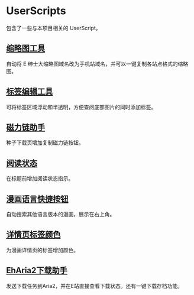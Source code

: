 # UserScripts
包含了一些与本项目相关的 UserScript。

## [缩略图工具](./Thumbnail/)
自动将 E 绅士大缩略图域名改为手机站域名，并可以一键复制各站点格式的缩略图。

## [标签编辑工具](./TagEditor/)
可将标签区域浮动和半透明，方便查阅底部图片的同时添加标签。  

## [磁力链助手](./MagnetHelper/)
种子下载页增加复制磁力链按钮。

## [阅读状态](./ReadStatus/)
在标题前增加阅读状态指示。

## [漫画语言快捷按钮](./TranslatedJump/)
自动搜索其他语言版本的漫画，展示在右上角。

## [详情页标签颜色](./DetailPageTagColor/)
为漫画详情页的标签增加颜色。

## [EhAria2下载助手](./AriaEh)
发送下载任务到Aria2，并在E站直接查看下载状态。还有一键下载存档功能。
